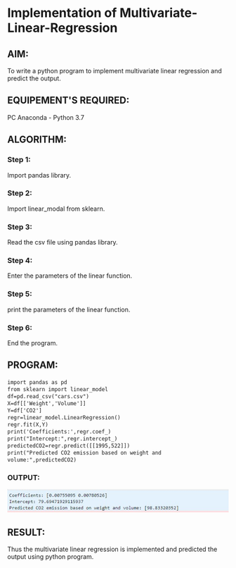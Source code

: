 # Implementation of Multivariate-Linear-Regression
## AIM:
To write a python program to implement multivariate linear regression and predict the output.
## EQUIPEMENT'S REQUIRED: 
PC
Anaconda - Python 3.7
## ALGORITHM: 
### Step 1:
Import pandas library.
### Step 2: 
 Import linear_modal from sklearn.
### Step 3: 
Read the csv file using pandas library.
### Step 4:  
Enter the parameters of the linear function.
### Step 5: 
print the parameters of the linear function.
### Step 6: 
End the program.
## PROGRAM:
```
import pandas as pd
from sklearn import linear_model
df=pd.read_csv("cars.csv")
X=df[['Weight','Volume']]
Y=df['CO2']
regr=linear_model.LinearRegression()
regr.fit(X,Y)
print('Coefficients:',regr.coef_)
print("Intercept:",regr.intercept_)
predictedCO2=regr.predict([[1995,522]])
print("Predicted CO2 emission based on weight and volume:",predictedCO2)
```
### OUTPUT:
![gitlogo](sarvesh.jpg)



## RESULT:
Thus the multivariate linear regression is implemented and predicted the output using python program.
